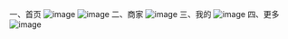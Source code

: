 一、首页
 ![image](https://github.com/Tony-Fun/LYTBuy/raw/master/Img/Home1.png)
 ![image](https://github.com/Tony-Fun/LYTBuy/raw/master/Img/Home2.png)
二、商家
 ![image](https://github.com/Tony-Fun/LYTBuy/raw/master/Img/Shop.png)
三、我的
 ![image](https://github.com/Tony-Fun/LYTBuy/raw/master/Img/Mine.png)
四、更多
 ![image](https://github.com/Tony-Fun/LYTBuy/raw/master/Img/More.png)

